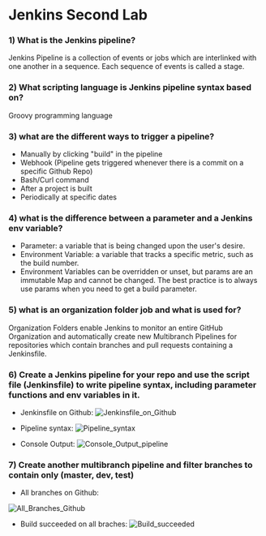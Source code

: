# Jenkins Second Lab
### 1) What is the Jenkins pipeline?
Jenkins Pipeline is a collection of events or jobs which are interlinked with one another in a sequence. Each sequence of events is called a stage.
### 2) What scripting language is Jenkins pipeline syntax based on?
Groovy programming language
### 3) what are the different ways to trigger a pipeline? 
- Manually by clicking "build" in the pipeline
- Webhook (Pipeline gets triggered whenever there is a commit on a specific Github Repo)
- Bash/Curl command
- After a project is built
- Periodically at specific dates
### 4) what is the difference between a parameter and a Jenkins env variable?
- Parameter: a variable that is being changed upon the user's desire.
- Environment Variable: a variable that tracks a specific metric, such as the build number.
- Environment Variables can be overridden or unset, but params are an immutable Map and cannot be changed. The best practice is to always use params when you need to get a build parameter.
### 5) what is an organization folder job and what is used for?
Organization Folders enable Jenkins to monitor an entire GitHub Organization and automatically create new Multibranch Pipelines for repositories which contain branches and pull requests containing a Jenkinsfile.
### 6) Create a Jenkins pipeline for your repo and use the script file (Jenkinsfile) to write pipeline syntax, including parameter functions and env variables in it. 

- Jenkinsfile on Github:
![Jenkinsfile_on_Github](https://github.com/abd0Samy/Sprints_Tasks/assets/26736512/050ec2f5-191b-46d4-82ed-c55d1d08b4e5)

- Pipeline syntax:
![Pipeline_syntax](https://github.com/abd0Samy/Sprints_Tasks/assets/26736512/a4fee16a-de32-4dfc-a977-9a68e353f2e4)

- Console Output:
![Console_Output_pipeline](https://github.com/abd0Samy/Sprints_Tasks/assets/26736512/0bdacbcb-8317-414c-bf81-851186061cc5)

### 7) Create another multibranch pipeline and filter branches to contain only (master, dev, test)

- All branches on Github:

![All_Branches_Github](https://github.com/abd0Samy/Sprints_Tasks/assets/26736512/9a52fdb8-b425-4174-9a03-31f8ff392f6a)

- Build succeeded on all braches:
![Build_succeeded](https://github.com/abd0Samy/Sprints_Tasks/assets/26736512/7a158c63-79b9-428a-b8b1-02115ab6c4b5)
